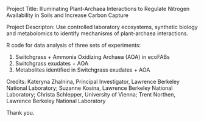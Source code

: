 Project Title: Illuminating Plant-Archaea Interactions to Regulate Nitrogen Availability in Soils and Increase Carbon Capture

Project Descripton: Use controlled laboratory ecosystems, synthetic biology and metabolomics to identify mechanisms of plant-archaea interactions.

R code for data analysis of three sets of experiments:
1) Switchgrass + Ammonia Oxidizing Archaea (AOA) in ecoFABs
2) Switchgrass exudates + AOA
3) Metabolites identified in Switchgrass exudates + AOA

Credits: 
Kateryna Zhalnina, Principal Investigator, Lawrence Berkeley National Laboratory;
Suzanne Kosina, Lawrence Berkeley National Laboratory;
Christa Schlepper, University of Vienna;
Trent Northen, Lawrence Berkeley National Laboratory

Thank you.
